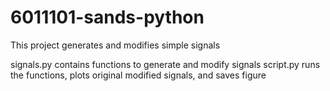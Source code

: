 # 6011101-sands-python
This project generates and modifies simple signals

signals.py contains functions to generate and modify signals
script.py runs the functions, plots original modified signals, and saves figure
